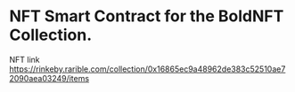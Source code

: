 # NFT Smart Contract for the BoldNFT Collection.

NFT link https://rinkeby.rarible.com/collection/0x16865ec9a48962de383c52510ae72090aea03249/items
